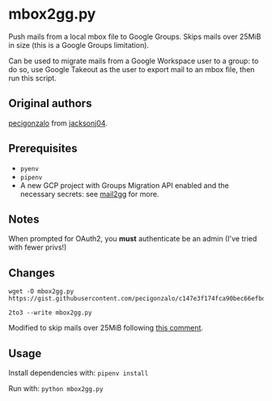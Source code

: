 # mbox2gg.py

Push mails from a local mbox file to Google Groups. Skips mails over 25MiB in size (this is a Google Groups limitation).

Can be used to migrate mails from a Google Workspace user to a group: to do so, use Google Takeout as the user to export mail to an mbox file, then run this script.

## Original authors

[pecigonzalo](https://gist.github.com/pecigonzalo/c147e3f174fca90bec66efbd9eb24ad3) from [jacksonj04](https://gist.github.com/jacksonj04/60c1da79da8c86feea1b).

## Prerequisites

- `pyenv`
- `pipenv`
- A new GCP project with Groups Migration API enabled and the necessary secrets: see [mail2gg](https://pypi.org/project/mail2gg/0.1.5/) for more.

## Notes

When prompted for OAuth2, you **must** authenticate be an admin (I've tried with fewer privs!)

## Changes

```shell
wget -O mbox2gg.py https://gist.githubusercontent.com/pecigonzalo/c147e3f174fca90bec66efbd9eb24ad3/raw/c3c1cf31b733822ad2b1ef5220e08319ea61d2f9/mbox2gg.py

2to3 --write mbox2gg.py
```

Modified to skip mails over 25MiB following [this comment](https://gist.github.com/pecigonzalo/c147e3f174fca90bec66efbd9eb24ad3#gistcomment-3313515).

## Usage

Install dependencies with: `pipenv install`

Run with: `python mbox2gg.py`
